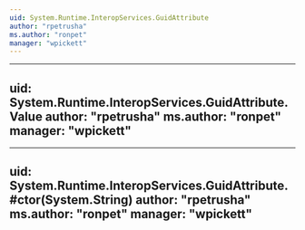 ```yaml
---
uid: System.Runtime.InteropServices.GuidAttribute
author: "rpetrusha"
ms.author: "ronpet"
manager: "wpickett"
---
```


---
uid: System.Runtime.InteropServices.GuidAttribute.Value
author: "rpetrusha"
ms.author: "ronpet"
manager: "wpickett"
---

---
uid: System.Runtime.InteropServices.GuidAttribute.#ctor(System.String)
author: "rpetrusha"
ms.author: "ronpet"
manager: "wpickett"
---
